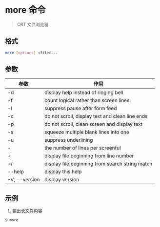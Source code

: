 # more 命令

> CRT 文件浏览器

## 格式

```bash
more [options] <file>...
```

## 参数

| 参数 | 作用 |
| --------- | --------- |
| -d | display help instead of ringing bell |
| -f | count logical rather than screen lines |
| -l | suppress pause after form feed |
| -c | do not scroll, display text and clean line ends |
| -p | do not scroll, clean screen and display text |
| -s | squeeze multiple blank lines into one |
| -u | suppress underlining |
| -<number> | the number of lines per screenful |
| +<number> | display file beginning from line number |
| +/<string> | display file beginning from search string match |
| --help | display this help |
| -V, --version | display version |


## 示例

1. 输出长文件内容

```bash
$ more
```
